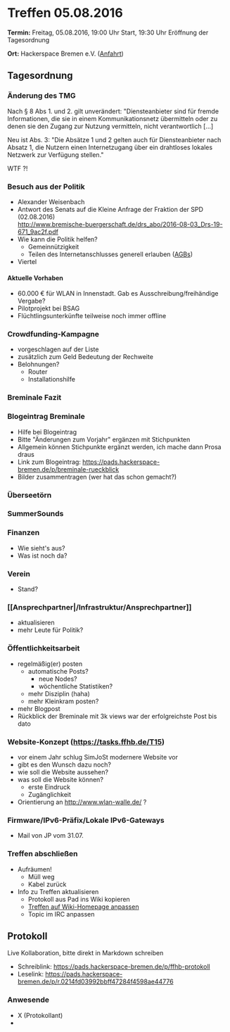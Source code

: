 # Treffen 05.08.2016

**Termin:** Freitag, 05.08.2016, 19:00 Uhr Start, 19:30 Uhr Eröffnung der Tagesordnung

**Ort:** Hackerspace Bremen e.V. ([Anfahrt](https://www.hackerspace-bremen.de/anfahrt/))

## Tagesordnung

### Änderung des TMG

Nach § 8 Abs 1. und 2. gilt unverändert: "Diensteanbieter sind für fremde Informationen, die sie in einem Kommunikationsnetz übermitteln oder zu denen sie den Zugang zur Nutzung vermitteln, nicht verantwortlich [...]

Neu ist Abs. 3: "Die Absätze 1 und 2 gelten auch für Diensteanbieter nach Absatz 1, die Nutzern einen Internetzugang über ein drahtloses lokales Netzwerk zur Verfügung stellen."

WTF ?!

### Besuch aus der Politik
* Alexander Weisenbach
* Antwort des Senats auf die Kleine Anfrage der Fraktion der SPD (02.08.2016)  
  http://www.bremische-buergerschaft.de/drs_abo/2016-08-03_Drs-19-671_9ac2f.pdf
* Wie kann die Politik helfen?
  * Gemeinnützigkeit
  * Teilen des Internetanschlusses generell erlauben ([AGBs](https://wiki.freifunk.net/AGB))
* Viertel

#### Aktuelle Vorhaben

* 60.000 € für WLAN in Innenstadt. Gab es Ausschreibung/freihändige Vergabe?
* Pilotprojekt bei BSAG
* Flüchtlingsunterkünfte teilweise noch immer offline

### Crowdfunding-Kampagne
- vorgeschlagen auf der Liste
- zusätzlich zum Geld Bedeutung der Rechweite
- Belohnungen?
    - Router
    - Installationshilfe

### Breminale Fazit

### Blogeintrag Breminale
* Hilfe bei Blogeintrag
* Bitte "Änderungen zum Vorjahr" ergänzen mit Stichpunkten
* Allgemein können Stichpunkte ergänzt werden, ich mache dann Prosa draus
* Link zum Blogeintrag: https://pads.hackerspace-bremen.de/p/breminale-rueckblick
* Bilder zusammentragen (wer hat das schon gemacht?)

### Überseetörn

### SummerSounds

### Finanzen
* Wie sieht's aus?
* Was ist noch da?

### Verein
* Stand?

### [[Ansprechpartner|/Infrastruktur/Ansprechpartner]]
- aktualisieren
- mehr Leute für Politik?

### Öffentlichkeitsarbeit
- regelmäßig(er) posten
    - automatische Posts?
        - neue Nodes?
        - wöchentliche Statistiken?
    - mehr Disziplin (haha)
    - mehr Kleinkram posten?
- mehr Blogpost
- Rückblick der Breminale mit 3k views war der erfolgreichste Post bis dato

### Website-Konzept (https://tasks.ffhb.de/T15)
- vor einem Jahr schlug SimJoSt modernere Website vor
- gibt es den Wunsch dazu noch?
- wie soll die Website aussehen?
- was soll die Website können?
  - erste Eindruck
  - Zugänglichkeit
- Orientierung an http://www.wlan-walle.de/ ?

### Firmware/IPv6-Präfix/Lokale IPv6-Gateways
- Mail von JP vom 31.07.

### Treffen abschließen
* Aufräumen!
  * Müll weg
  * Kabel zurück
* Info zu Treffen aktualisieren
  * Protokoll aus Pad ins Wiki kopieren
  * [Treffen auf Wiki-Homepage anpassen](Home)
  * Topic im IRC anpassen


## Protokoll
Live Kollaboration, bitte direkt in Markdown schreiben
* Schreiblink: https://pads.hackerspace-bremen.de/p/ffhb-protokoll
* Leselink: https://pads.hackerspace-bremen.de/p/r.0214fd03992bbff47284f4598ae44776

### Anwesende
- X (Protokollant)
- 